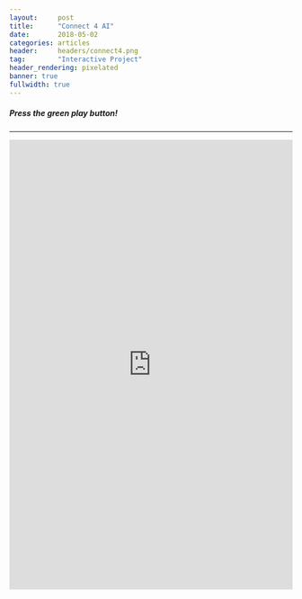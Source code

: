 ```yaml
---
layout:     post
title:      "Connect 4 AI"
date:       2018-05-02
categories: articles
header:     headers/connect4.png
tag:        "Interactive Project"
header_rendering: pixelated
banner: true
fullwidth: true
---
```


##### Press the green play button!

---

<iframe height="800px" width="100%" src="https://repl.it/@mirrorworld/Connect-4-With-AI?lite=true" scrolling="no" frameborder="no" allowtransparency="true" allowfullscreen="true" sandbox="allow-forms allow-pointer-lock allow-popups allow-same-origin allow-scripts allow-modals"></iframe>
